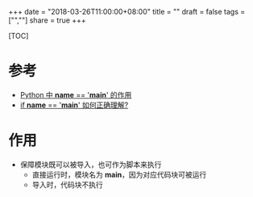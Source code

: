 +++
date = "2018-03-26T11:00:00+08:00"
title = ""
draft = false
tags = ["",""]
share = true
+++

[TOC]

# 参考
- [Python 中 __name__ == '__main__' 的作用](https://blog.csdn.net/liang19890820/article/details/75081689)
- [if __name__ == '__main__' 如何正确理解?](https://www.zhihu.com/question/49136398)

# 作用
- 保障模块既可以被导入，也可作为脚本来执行
	- 直接运行时，模块名为 **__main__**，因为对应代码块可被运行
	- 导入时，代码块不执行